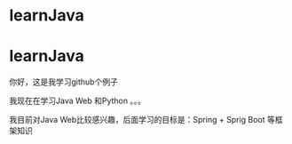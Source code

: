 # learnJava

# learnJava

你好，这是我学习github个例子

我现在在学习Java Web 和Python 。。。

我目前对Java Web比较感兴趣，后面学习的目标是：Spring + Sprig Boot 等框架知识

